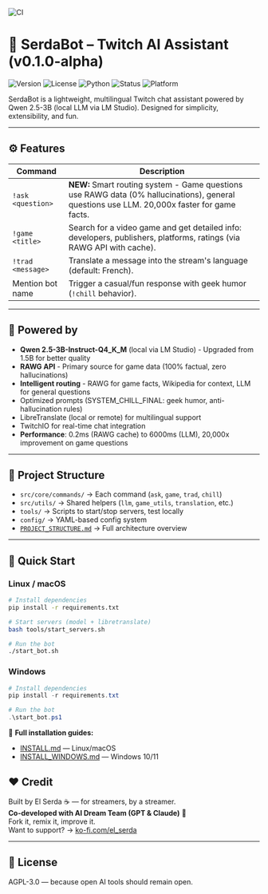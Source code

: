 ![CI](https://github.com/ElSerda/SerdaBot/actions/workflows/ci.yml/badge.svg)

# 🤖 SerdaBot – Twitch AI Assistant (v0.1.0-alpha)

![Version](https://img.shields.io/badge/version-v0.1.0--alpha-orange)
![License](https://img.shields.io/badge/license-AGPL--v3-blue)
![Python](https://img.shields.io/badge/python-3.10+-blue)
![Status](https://img.shields.io/badge/status-Alpha-yellow)
![Platform](https://img.shields.io/badge/platform-Windows%20%7C%20Linux%20%7C%20macOS-lightgrey)

SerdaBot is a lightweight, multilingual Twitch chat assistant powered by Qwen 2.5-3B (local LLM via LM Studio). Designed for simplicity, extensibility, and fun.

---

## ⚙️ Features

| Command | Description |
|--------|-------------|
| `!ask <question>` | **NEW:** Smart routing system - Game questions use RAWG data (0% hallucinations), general questions use LLM. 20,000x faster for game facts. |
| `!game <title>` | Search for a video game and get detailed info: developers, publishers, platforms, ratings (via RAWG API with cache). |
| `!trad <message>` | Translate a message into the stream's language (default: French). |
| Mention bot name | Trigger a casual/fun response with geek humor (`!chill` behavior). |

---

## 🧠 Powered by

- **Qwen 2.5-3B-Instruct-Q4_K_M** (local via LM Studio) - Upgraded from 1.5B for better quality
- **RAWG API** - Primary source for game data (100% factual, zero hallucinations)
- **Intelligent routing** - RAWG for game facts, Wikipedia for context, LLM for general questions
- Optimized prompts (SYSTEM_CHILL_FINAL: geek humor, anti-hallucination rules)
- LibreTranslate (local or remote) for multilingual support
- TwitchIO for real-time chat integration
- **Performance**: 0.2ms (RAWG cache) to 6000ms (LLM), 20,000x improvement on game questions

---

## 📁 Project Structure

- `src/core/commands/` → Each command (`ask`, `game`, `trad`, `chill`)
- `src/utils/` → Shared helpers (`llm`, `game_utils`, `translation`, etc.)
- `tools/` → Scripts to start/stop servers, test locally
- `config/` → YAML-based config system
- [`PROJECT_STRUCTURE.md`](./PROJECT_STRUCTURE.md) → Full architecture overview

---

## 🚀 Quick Start

### Linux / macOS

```bash
# Install dependencies
pip install -r requirements.txt

# Start servers (model + libretranslate)
bash tools/start_servers.sh

# Run the bot
./start_bot.sh
```

### Windows

```powershell
# Install dependencies
pip install -r requirements.txt

# Run the bot
.\start_bot.ps1
```

📖 **Full installation guides:**
- [INSTALL.md](INSTALL.md) — Linux/macOS
- [INSTALL_WINDOWS.md](INSTALL_WINDOWS.md) — Windows 10/11

## ❤️ Credit

Built by El Serda ☕ — for streamers, by a streamer.  
**Co-developed with AI Dream Team (GPT & Claude)** 🤖  
Fork it, remix it, improve it.  
Want to support? → [ko-fi.com/el_serda](https://ko-fi.com/el_serda)

---

## 📄 License

AGPL-3.0 — because open AI tools should remain open.
